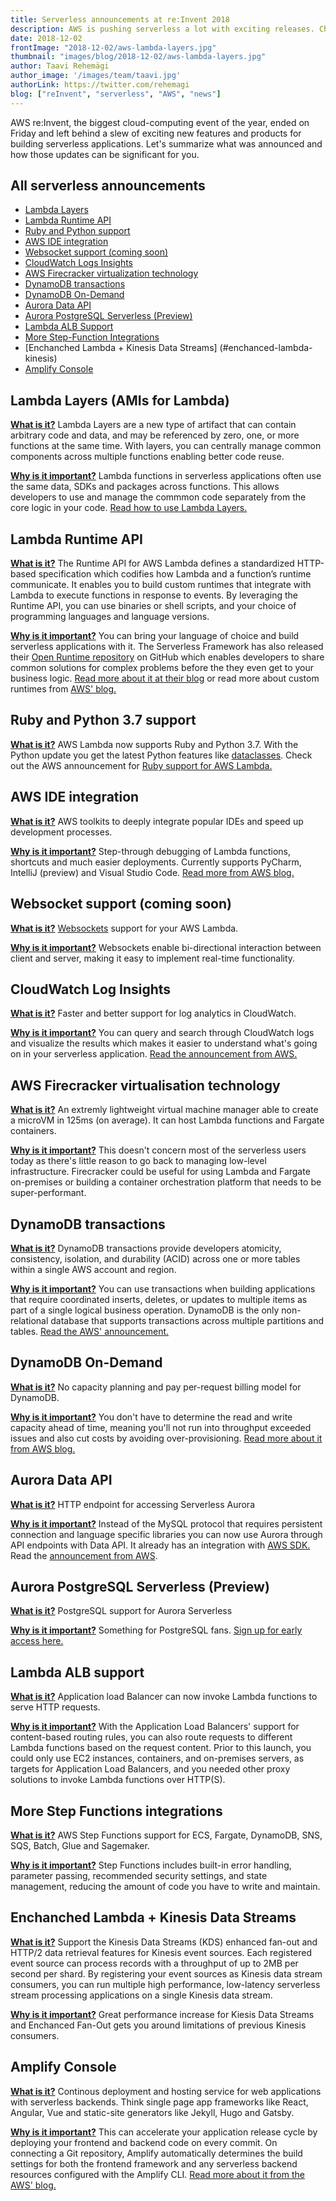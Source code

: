 ```yaml
---
title: Serverless announcements at re:Invent 2018
description: AWS is pushing serverless a lot with exciting releases. Check them out here!
date: 2018-12-02
frontImage: "2018-12-02/aws-lambda-layers.jpg"
thumbnail: "images/blog/2018-12-02/aws-lambda-layers.jpg"
author: Taavi Rehemägi
author_image: '/images/team/taavi.jpg'
authorLink: https://twitter.com/rehemagi
blog: ["reInvent", "serverless", "AWS", "news"]
---
```


AWS re:Invent, the biggest cloud-computing event of the year, ended on Friday and left behind a slew of exciting new features and products for building serverless applications. Let's summarize what was announced and how those updates can be significant for you.


## All serverless announcements

 * [Lambda Layers](#lambda-layers)
 * [Lambda Runtime API](#lambda-runtime-api)
 * [Ruby and Python support](#ruby-and-python-support)
 * [AWS IDE integration](#aws-ide-integration)
 * [Websocket support (coming soon)](#websocket-support)
 * [CloudWatch Logs Insights](#cw-log-insights)
 * [AWS Firecracker virtualization technology](#firecracker-vm)
 * [DynamoDB transactions](#dynamodb-transactions)
 * [DynamoDB On-Demand](#dynamodb-ondemand)
 * [Aurora Data API](#aurora-data-api)
 * [Aurora PostgreSQL Serverless (Preview)](#postgresql-aurora)
 * [Lambda ALB Support](#lambda-alb-support)
 * [More Step-Function Integrations](#step-fn-integrations)
 * [Enchanched Lambda + Kinesis Data Streams] (#enchanced-lambda-kinesis)
 * [Amplify Console](#amplify-console)


## <a name='lambda-layers'></a>Lambda Layers (AMIs for Lambda)

**<u>What is it?</u>** Lambda Layers are a new type of artifact that can contain arbitrary code and data, and may be referenced by zero, one, or more functions at the same time. With layers, you can centrally manage common components across multiple functions enabling better code reuse.

**<u>Why is it important?</u>** Lambda functions in serverless applications often use the same data, SDKs and packages across functions. This allows developers to use and manage the commmon code separately from the core logic in your code. <a href='https://aws.amazon.com/blogs/aws/new-for-aws-lambda-use-any-programming-language-and-share-common-components/' target='_blank'>Read how to use Lambda Layers.</a>

## <a name='lambda-runtime-api'></a>Lambda Runtime API

**<u>What is it?</u>** The Runtime API for AWS Lambda defines a standardized HTTP-based specification which codifies how Lambda and a function’s runtime communicate. It enables you to build custom runtimes that integrate with Lambda to execute functions in response to events. By leveraging the Runtime API, you can use binaries or shell scripts, and your choice of programming languages and language versions.

**<u>Why is it important?</u>** You can bring your language of choice and build serverless applications with it. The Serverless Framework has also released their <a href='https://github.com/serverless/open-runtime-poc'>Open Runtime repository</a> on GitHub which enables developers to share common solutions for complex problems before the they even get to your business logic. <a href='https://serverless.com/blog/introducing-serverless-open-runtime/' target='_blank'>Read more about it at their blog</a> or read more about custom runtimes from <a href='https://docs.aws.amazon.com/lambda/latest/dg/runtimes-custom.html' target='_blank'>AWS' blog.</a>

## <a name='ruby-and-python-support'></a>Ruby and Python 3.7 support

**<u>What is it?</u>** AWS Lambda now supports Ruby and Python 3.7. With the Python update you get the latest Python features like <a href='https://docs.python.org/3/library/dataclasses.html' target='_blank'>dataclasses</a>. Check out the AWS announcement for <a href='https://aws.amazon.com/blogs/compute/announcing-ruby-support-for-aws-lambda/' target='_blank'>Ruby support for AWS Lambda.</a>

## <a name='aws-ide-integration'></a>AWS IDE integration

**<u>What is it?</u>** AWS toolkits to deeply integrate popular IDEs and speed up development processes.

**<u>Why is it important?</u>** Step-through debugging of Lambda functions, shortcuts and much easier deployments. Currently supports PyCharm, IntelliJ (preview) and Visual Studio Code. <a href='https://aws.amazon.com/blogs/aws/new-aws-toolkits-for-pycharm-intellij-preview-and-visual-studio-code-preview/' target='_blank'>Read more from AWS blog.</a>

## <a name='websocket-support'></a>Websocket support (coming soon)
**<u>What is it?</u>** <a href='https://developer.mozilla.org/en-US/docs/Web/API/WebSockets_API' target='_blank'>Websockets</a> support for your AWS Lambda.

**<u>Why is it important?</u>** Websockets enable bi-directional interaction between client and server, making it easy to implement real-time functionality.

## <a name='cw-log-insights'></a>CloudWatch Log Insights
**<u>What is it?</u>** Faster and better support for log analytics in CloudWatch.

**<u>Why is it important?</u>** You can query and search through CloudWatch logs and visualize the results which makes it easier to understand what's going on in your serverless application. <a href='https://aws.amazon.com/blogs/aws/new-amazon-cloudwatch-logs-insights-fast-interactive-log-analytics/' target='_blank'>Read the announcement from AWS.</a>

## <a name='firecracker-vm'></a>AWS Firecracker virtualisation technology
**<u>What is it?</u>** An extremly lightweight virtual machine manager able to create a microVM in 125ms (on average). It can host Lambda functions and Fargate containers.

**<u>Why is it important?</u>** This doesn't concern most of the serverless users today as there's little reason to go back to managing low-level infrastructure. Firecracker could be useful for using Lambda and Fargate on-premises or building a container orchestration platform that needs to be super-performant.

## <a name='dynamodb-transactions'></a>DynamoDB transactions
**<u>What is it?</u>** DynamoDB transactions provide developers atomicity, consistency, isolation, and durability (ACID) across one or more tables within a single AWS account and region.

**<u>Why is it important?</u>** You can use transactions when building applications that require coordinated inserts, deletes, or updates to multiple items as part of a single logical business operation. DynamoDB is the only non-relational database that supports transactions across multiple partitions and tables. <a href='https://aws.amazon.com/blogs/aws/new-amazon-dynamodb-transactions/' target="_blank">Read the AWS' announcement.</a>

## <a name='dynamodb-ondemand'></a>DynamoDB On-Demand
**<u>What is it?</u>** No capacity planning and pay per-request billing model for DynamoDB.

**<u>Why is it important?</u>** You don't have to determine the read and write capacity ahead of time, meaning you'll not run into throughput exceeded issues and also cut costs by avoiding over-provisioning. <a href='https://aws.amazon.com/blogs/aws/amazon-dynamodb-on-demand-no-capacity-planning-and-pay-per-request-pricing/' target="_blank">Read more about it from AWS blog.</a>

## <a name='aurora-data-api'></a>Aurora Data API
**<u>What is it?</u>** HTTP endpoint for accessing Serverless Aurora

**<u>Why is it important?</u>** Instead of the MySQL protocol that requires persistent connection and language specific libraries you can now use Aurora through API endpoints with Data API. It already has an integration with <a href='https://aws.amazon.com/tools/' target='_blank'>AWS SDK.</a> Read the <a href='https://aws.amazon.com/about-aws/whats-new/2018/11/aurora-serverless-data-api-beta/' target='_blank'>announcement from AWS</a>.

## <a name='postgresql-aurora'></a>Aurora PostgreSQL Serverless (Preview)
**<u>What is it?</u>** PostgreSQL support for Aurora Serverless

**<u>Why is it important?</u>** Something for PostgreSQL fans. <a href='https://aws.amazon.com/about-aws/whats-new/2018/11/sign-up-for-the-preview-of-amazon-aurora-postgresql-serverless/' target='_blank'>Sign up for early access here.</a>

## <a name='lambda-alb-support'></a>Lambda ALB support
**<u>What is it?</u>** Application load Balancer can now invoke Lambda functions to serve HTTP requests.

**<u>Why is it important?</u>** With the Application Load Balancers' support for content-based routing rules, you can also route requests to different Lambda functions based on the request content. Prior to this launch, you could only use EC2 instances, containers, and on-premises servers, as targets for Application Load Balancers, and you needed other proxy solutions to invoke Lambda functions over HTTP(S).

## <a name='step-fn-integrations'></a>More Step Functions integrations
**<u>What is it?</u>** AWS Step Functions support for ECS, Fargate, DynamoDB, SNS, SQS, Batch, Glue and Sagemaker.

**<u>Why is it important?</u>** Step Functions includes built-in error handling, parameter passing, recommended security settings, and state management, reducing the amount of code you have to write and maintain.

## <a name='enchanced-lambda-kinesis'></a>Enchanched Lambda + Kinesis Data Streams
**<u>What is it?</u>** Support the Kinesis Data Streams (KDS) enhanced fan-out and HTTP/2 data retrieval features for Kinesis event sources. Each registered event source can process records with a throughput of up to 2MB per second per shard. By registering your event sources as Kinesis data stream consumers, you can run multiple high performance, low-latency serverless stream processing applications on a single Kinesis data stream.

**<u>Why is it important?</u>** Great performance increase for Kiesis Data Streams and Enchanced Fan-Out gets you around limitations of previous Kinesis consumers.

## <a name='amplify-console'></a>Amplify Console
**<u>What is it?</u>** Continous deployment and hosting service for web applications with serverless backends. Think single page app frameworks like React, Angular, Vue and static-site generators like Jekyll, Hugo and Gatsby.

**<u>Why is it important?</u>** This can accelerate your application release cycle by deploying your frontend and backend code on every commit. On connecting a Git repository, Amplify automatically determines the build settings for both the frontend framework and any serverless backend resources configured with the Amplify CLI. <a href='https://aws.amazon.com/about-aws/whats-new/2018/11/announcing-aws-amplify-console/' target='_blank'>Read more about it from the AWS' blog.</a>

